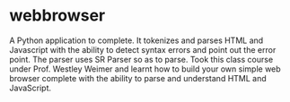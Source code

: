 # webbrowser
A Python application to complete. It tokenizes and parses HTML and Javascript with the ability to detect syntax errors and point out the error point.
The parser uses SR Parser so as to parse. Took this class course under Prof. Westley Weimer and learnt how to build your own simple web browser complete with the ability to parse and understand HTML and JavaScript.
